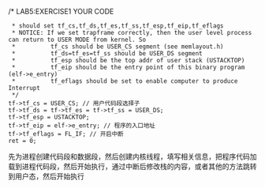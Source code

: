  /* LAB5:EXERCISE1 YOUR CODE

     * should set tf_cs,tf_ds,tf_es,tf_ss,tf_esp,tf_eip,tf_eflags
     * NOTICE: If we set trapframe correctly, then the user level process can return to USER MODE from kernel. So
     *          tf_cs should be USER_CS segment (see memlayout.h)
     *          tf_ds=tf_es=tf_ss should be USER_DS segment
     *          tf_esp should be the top addr of user stack (USTACKTOP)
     *          tf_eip should be the entry point of this binary program (elf->e_entry)
     *          tf_eflags should be set to enable computer to produce Interrupt
     */
    tf->tf_cs = USER_CS; // 用户代码段选择子
    tf->tf_ds = tf->tf_es = tf->tf_ss = USER_DS;
    tf->tf_esp = USTACKTOP;
    tf->tf_eip = elf->e_entry; // 程序的入口地址
    tf->tf_eflags = FL_IF; // 开启中断
    ret = 0;
先为进程创建代码段和数据段，然后创建内核线程，填写相关信息，把程序代码加载到进程代码段，然后开始执行，通过中断后修改栈的内容，或者其他的方法跳转到用户态，然后开始执行